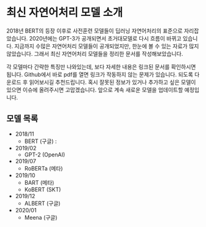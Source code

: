 # 최신 자연어처리 모델 소개

2018년 BERT의 등장 이후로 사전훈련 모델들이 딥러닝 자연어처리의 표준으로 자리잡았습니다. 2020년에는 GPT-3가 공개되면서 초거대모델로 다시 흐름이 바뀌고 있습니다. 지금까지 수많은 자연어처리 모델들이 공개되었지만, 한눈에 볼 수 있는 자료가 많지 않았습니다. 그래서 최신 자연어처리 모델들을 정리한 문서를 작성해보았습니다.

각 모델마다 간략한 특징만 나와있는데, 보다 자세한 내용은 링크된 문서를 확인하시면 됩니다. Github에서 바로 pdf를 열면 링크가 작동하지 않는 문제가 있습니다. 되도록 다운로드 후 읽어보시길 추천드립니다. 혹시 잘못된 정보가 있거나 추가하고 싶은 모델이 있으면 이슈에 올려주시면 고맙겠습니다. 앞으로 계속 새로운 모델을 업데이트할 예정입니다.


## 모델 목록
- 2018/11
  - BERT (구글) : 
- 2019/02
  - GPT-2 (OpenAI)
- 2019/07
  - RoBERTa (메타)
- 2019/10
  - BART (메타)
  - KoBERT (SKT)
- 2019/12
  - ALBERT (구글)
- 2020/01
  - Meena (구글)
